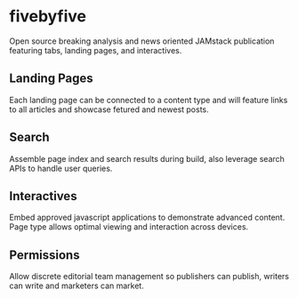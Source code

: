 # fivebyfive
Open source breaking analysis and news oriented JAMstack publication featuring tabs, landing pages, and interactives.

## Landing Pages
Each landing page can be connected to a content type and will feature links to all articles and showcase fetured and newest posts.

## Search
Assemble page index and search results during build, also leverage search APIs to handle user queries.

## Interactives
Embed approved javascript applications to demonstrate advanced content. Page type allows optimal viewing and interaction across devices.

## Permissions
Allow discrete editorial team management so publishers can publish, writers can write and marketers can market.
